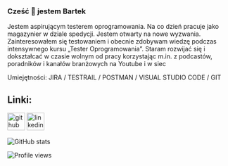 ### Cześć 👋 jestem Bartek
Jestem aspirującym testerem oprogramowania. Na co dzień pracuje jako magazynier w dziale spedycji. Jestem otwarty na nowe wyzwania. Zainteresowałem się testowaniem i obecnie zdobywam wiedzę podczas intensywnego kursu „Tester Oprogramowania”. Staram rozwijać się i dokształcać w czasie wolnym od pracy korzystając m.in. z podcastów, poradników i kanałów branżowych na Youtube i w siec

Umiejętności: JIRA / TESTRAIL / POSTMAN / VISUAL STUDIO CODE / GIT
## Linki:
[<img src='https://cdn.jsdelivr.net/npm/simple-icons@3.0.1/icons/github.svg' alt='github' height='40'>](https://github.com/bartlomiejzelewski)  [<img src='https://cdn.jsdelivr.net/npm/simple-icons@3.0.1/icons/linkedin.svg' alt='linkedin' height='40'>](https://www.linkedin.com/in/Bartłomiej-Zelewski/)  

![GitHub stats](https://github-readme-stats.vercel.app/api?username=bartlomiejzelewski&show_icons=true)  

![Profile views](https://gpvc.arturio.dev/bartlomiejzelewski)  
